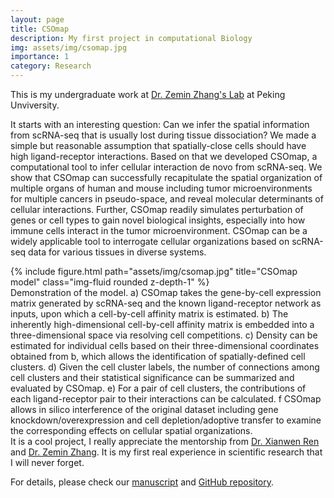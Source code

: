 ```yaml
---
layout: page
title: CSOmap
description: My first project in computational Biology
img: assets/img/csomap.jpg
importance: 1
category: Research
---
```


This is my undergraduate work at <a href="http://cancer-pku.cn">Dr. Zemin Zhang's Lab</a> at Peking Unviversity.

It starts with an interesting question: Can we infer the spatial information from scRNA-seq that is usually lost during tissue dissociation? We made a simple but reasonable assumption that spatially-close cells should have high ligand-receptor interactions. Based on that we developed CSOmap, a computational tool to infer cellular interaction de novo from scRNA-seq. We show that CSOmap can successfully recapitulate the spatial organization of multiple organs of human and mouse including tumor microenvironments for multiple cancers in pseudo-space, and reveal molecular determinants of cellular interactions. Further, CSOmap readily simulates perturbation of genes or cell types to gain novel biological insights, especially into how immune cells interact in the tumor microenvironment. CSOmap can be a widely applicable tool to interrogate cellular organizations based on scRNA-seq data for various tissues in diverse systems. 
<div class="row">
    <div class="col-sm mt-3 mt-md-0">
        {% include figure.html path="assets/img/csomap.jpg" title="CSOmap model" class="img-fluid rounded z-depth-1" %}
    </div>
</div>
<div class="caption">
    Demonstration of the model. a) CSOmap takes the gene-by-cell expression matrix generated by scRNA-seq and the known ligand-receptor network as inputs, upon which a cell-by-cell affinity matrix is estimated. b) The inherently high-dimensional cell-by-cell affinity matrix is embedded into a three-dimensional space via resolving cell competitions. c) Density can be estimated for individual cells based on their three-dimensional coordinates obtained from b, which allows the identification of spatially-defined cell clusters. d) Given the cell cluster labels, the number of connections among cell clusters and their statistical significance can be summarized and evaluated by CSOmap. e) For a pair of cell clusters, the contributions of each ligand-receptor pair to their interactions can be calculated. f CSOmap allows in silico interference of the original dataset including gene knockdown/overexpression and cell depletion/adoptive transfer to examine the corresponding effects on cellular spatial organizations.
</div>
It is a cool project, I really appreciate the mentorship from <a href="http://zhangroup.aporc.org/XianwenRen">Dr. Xianwen Ren</a> and <a href="http://cancer-pku.cn/index.php/people/zemin-zhang/">Dr. Zemin Zhang</a>. It is my first real experience in scientific research that I will never forget.

For details, please check our <a href="https://www.nature.com/articles/s41422-020-0353-2">manuscript</a> and <a href="https://github.com/zhongguojie1998/CSOmap">GitHub repository</a>.
